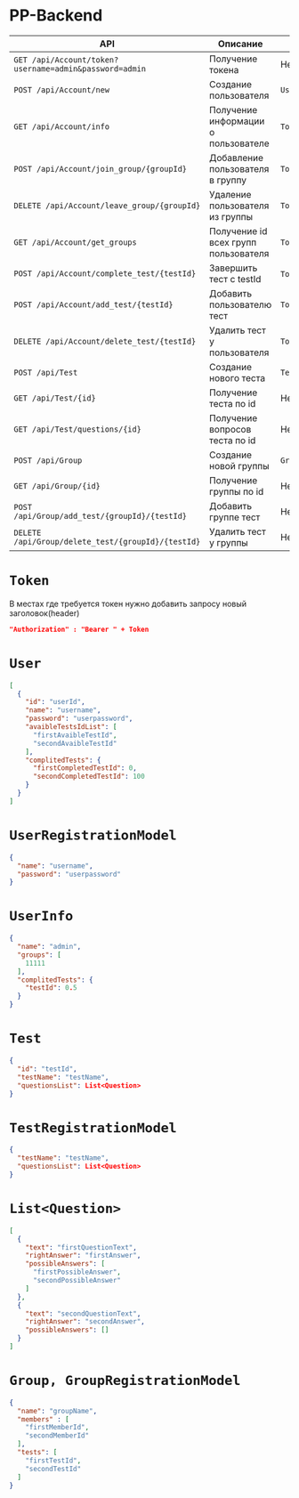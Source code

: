 # PP-Backend
| **API**                                                | **Описание**                         | **Текст запроса**        | **Текст ответа** |
|--------------------------------------------------------|--------------------------------------|--------------------------|------------------|
| `GET /api/Account/token?username=admin&password=admin` | Получение токена                     | Нет                      | `Token`          |
| `POST /api/Account/new`                                | Создание пользователя                | `UserRegistrationModel`  | Нет              |
| `GET /api/Account/info`                                | Получение информации о пользователе  | `Token`                  | `UserInfo`       |
| `POST /api/Account/join_group/{groupId}`               | Добавление  пользователя в группу    | `Token`                  | Нет              |
| `DELETE /api/Account/leave_group/{groupId}`            | Удаление пользователя из группы      | `Token`                  | Нет              |
| `GET /api/Account/get_groups`                          | Получение id всех групп пользователя | `Token`                  | `List<int>`      |
| `POST /api/Account/complete_test/{testId}`             | Завершить тест с testId              | `Token`,`List<string>`   | Нет              |
| `POST /api/Account/add_test/{testId}`                  | Добавить пользователю тест           | `Token`                  | Нет              |
| `DELETE /api/Account/delete_test/{testId}`             | Удалить тест у  пользователя         | `Token`                  | Нет              |
| `POST /api/Test`                                       | Создание нового теста                | `TestRegistrationModel`  | Нет              |
| `GET /api/Test/{id}`                                   | Получение теста по id                | Нет                      | `Test`           |
| `GET /api/Test/questions/{id}`                         | Получение вопросов теста по id       | Нет                      | `List<Question>` |
| `POST /api/Group`                                      | Создание новой группы                | `GroupRegistrationModel` | Нет              |
| `GET /api/Group/{id}`                                  | Получение группы по id               | Нет                      | `Group`          |
| `POST /api/Group/add_test/{groupId}/{testId}`          | Добавить группе тест                 | Нет                      | Нет              |
| `DELETE /api/Group/delete_test/{groupId}/{testId}`     | Удалить тест у группы                | Нет                      | Нет              |


# `Token`
В местах где требуется токен нужно добавить запросу новый заголовок(header)
```json
"Authorization" : "Bearer " + Token
```

# `User`
```json
[
  {
    "id": "userId",
    "name": "username",
    "password": "userpassword",
    "avaibleTestsIdList": [
      "firstAvaibleTestId",
      "secondAvaibleTestId"
    ],
    "complitedTests": {
      "firstCompletedTestId": 0,
      "secondCompletedTestId": 100
    }
  }
]
```

# `UserRegistrationModel`
```json
{
  "name": "username",
  "password": "userpassword"
}
```

# `UserInfo`
```json
{
  "name": "admin",
  "groups": [
    11111
  ],
  "complitedTests": {
    "testId": 0.5
  }
}
```

# `Test`
```json
{
  "id": "testId",
  "testName": "testName",
  "questionsList": List<Question>
}
```

# `TestRegistrationModel`
```json
{
  "testName": "testName",
  "questionsList": List<Question>
}
```

# `List<Question>`
```json
[
  {
    "text": "firstQuestionText",
    "rightAnswer": "firstAnswer",
    "possibleAnswers": [
      "firstPossibleAnswer",
      "secondPossibleAnswer"
    ]
  },
  {
    "text": "secondQuestionText",
    "rightAnswer": "secondAnswer",
    "possibleAnswers": []
  }
]
```

# `Group, GroupRegistrationModel`
```json
{
  "name": "groupName",
  "members" : [
    "firstMemberId",
    "secondMemberId"
  ],
  "tests": [
    "firstTestId",
    "secondTestId"
  ]
}
```